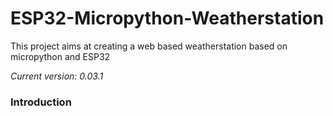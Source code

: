 # ESP32-Micropython-Weatherstation
This project aims at creating a web based weatherstation based on micropython and ESP32

*Current version: 0.03.1*
### Introduction


